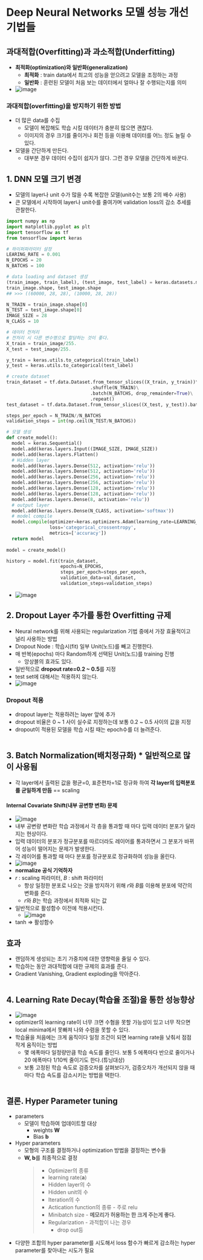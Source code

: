 # Deep Neural Networks 모델 성능 개선 기법들
## 과대적합(Overfitting)과 과소적합(Underfitting)
- **최적화(optimization)와 일반화(generalization)**
  - **최적화** : train data에서 최고의 성능을 얻으려고 모델을 조정하는 과정
  - **일반화** : 훈련된 모델이 처음 보는 데이터에서 얼마나 잘 수행되는지를 의미
- ![image](https://user-images.githubusercontent.com/77317312/115527185-cb6e5b00-a2cb-11eb-9b36-a6f1e159d1b7.png)
### 과대적합(overfitting)을 방지하기 위한 방법
- 더 많은 data를 수집
  - 모델이 복잡해도 학습 시킬 데이터가 충분히 많으면 괜찮다.
  - 이미지의 경우 크기를 줄이거나 회전 등을 이용해 데이터를 어느 정도 늘릴 수 있다.
- 모델을 간단하게 만든다.
  - 대부분 경우 데이터 수집이 쉽지가 않다. 그런 경우 모델을 간단하게 바꾼다.

## 1. DNN 모델 크기 변경
- 모델의 layer나 unit 수가 많을 수록 복잡한 모델(unit수는 보통 2의 배수 사용)
- 큰 모델에서 시작하여 layer나 unit수를 줄여가며 validation loss의 감소 추세를 관찰한다.
```python
import numpy as np
import matplotlib.pyplot as plt
import tensorflow as tf
from tensorflow import keras

# 하이퍼파라미터 설정
LEARING_RATE = 0.001
N_EPOCHS = 20
N_BATCHS = 100

# data loading and dataset 생성
(train_image, train_label), (test_image, test_label) = keras.datasets.mninst.load_data()
train_image.shape, test_image.shape
## >>> ((60000, 28, 28), (10000, 28, 28))

N_TRAIN = train_image.shape[0]
N_TEST = test_image.shape[0]
IMAGE_SIZE = 28
N_CLASS = 10

# 데이터 전처리
# 전처리 시 다른 변수명으로 할당하는 것이 좋다.
X_train = train_image/255.
X_test = test_image/255.

y_train = keras.utils.to_categorical(train_label)
y_test = keras.utils.to_categorical(test_label)

# create dataset
train_dataset = tf.data.Dataset.from_tensor_slices((X_train, y_train))\
                               .shuffle(N_TRAIN)\
                               .batch(N_BATCHS, drop_remainder=True)\
                               .repeat()
test_dataset = tf.data.Dataset.from_tensor_slices((X_test, y_test)).batch(N_BATCHS)

steps_per_epoch = N_TRAIN//N_BATCHS
validation_steps = int(np.ceil(N_TEST/N_BATCHS))

# 모델 생성
def create_model():
  model = keras.Sequential()
  model.add(keras.layers.Input((IMAGE_SIZE, IMAGE_SIZE))
  model.add(keras.layers.Flatten()
  # Hidden layer
  model.add(keras.layers.Dense(512, activation='relu'))
  model.add(keras.layers.Dense(512, activation='relu'))
  model.add(keras.layers.Dense(256, activation='relu'))
  model.add(keras.layers.Dense(256, activation='relu'))
  model.add(keras.layers.Dense(128, activation='relu'))
  model.add(keras.layers.Dense(128, activation='relu'))
  model.add(keras.layers.Dense(8, activation='relu'))
  # output layer
  model.add(keras.layers.Dense(N_CLASS, activation='softmax'))
  # model compile
  model.compile(optimizer=keras.optimizers.Adam(learning_rate=LEARNING_RATE),
                loss='categorical_crossentropy',
                metrics=['accuracy'])
  return model
  
model = create_model()

history = model.fit(train_dataset,
                    epochs=N_EPOCHS,
                    steps_per_epoch=steps_per_epoch,
                    validation_data=val_dataset,
                    validation_steps=validation_steps)
```
- ![image](https://user-images.githubusercontent.com/77317312/115539001-6f113880-a2d7-11eb-8003-68bb286eed51.png)

## 2. Dropout Layer 추가를 통한 Overfitting 규제
- Neural network를 위해 사용되는 regularization 기법 중에서 가장 효율적이고 널리 사용하는 방법
- Dropout Node : 학습시(fit) 일부 Unit(노드)를 빼고 진행한다.
- 매 반복(epochs) 마다 Random하게 선택된 Unit(노드)를 training 진행
  - 앙상블의 효과도 있다.
- 일반적으로 **dropout rate=0.2 ~ 0.5**를 지정
- test set에 대해서는 적용하지 않는다.
- ![image](https://user-images.githubusercontent.com/77317312/115528519-12a91b80-a2cd-11eb-88b3-b9c538957d69.png)

### Dropout 적용
- dropout layer는 적용하려는 layer 앞에 추가
- dropout 비율은 0 ~ 1 사이 실수로 지정하는데 보통 0.2 ~ 0.5 사이의 값을 지정
- dropout이 적용된 모델을 학습 시킬 때는 epoch수를 더 늘려준다.
```python

```


## 3. Batch Normalization(배치정규화) * 일반적으로 많이 사용됨
- 각 layer에서 출력된 값을 평균=0, 표준편차=1로 정규화 하여 **각 layer의 입력분포를 균일하게 만듬** == scaling
#### Internal Covariate Shift(내부 공변향 변화) 문제
- ![image](https://user-images.githubusercontent.com/77317312/115528824-57cd4d80-a2cd-11eb-8d2a-8d79fbcc2fd6.png)
- 내부 공변량 변화란 학습 과정에서 각 층을 통과할 때 마다 입력 데이터 분포가 달라지는 현상이다.
- 입력 데이터의 분포가 정규분포를 따르더라도 레이어를 통과하면서 그 분포가 바뀌어 성능이 떨어지는 문제가 발생한다.
- 각 레이어를 통과할 때 마다 분포를 정규분포로 정규화하여 성능을 올린다.
- ![image](https://user-images.githubusercontent.com/77317312/115529325-c4e0e300-a2cd-11eb-9bc2-232fd6fc93b0.png)
- **normalize 공식 기억하자**
- *r* : scaling 파라미터, *B* : shift 파라미터
  - 항상 일정한 분포로 나오는 것을 방지하기 위해 *r*와 *B*를 이용해 분포에 약간의 변화를 준다.
  - *r*와 *B*는 학습 과정에서 최적화 되는 값
- 일반적으로 활성함수 이전에 적용시킨다.
  - ![image](https://user-images.githubusercontent.com/77317312/115532348-aa5c3900-a2d0-11eb-9c28-3e0275a55d55.png)
- tanh => 활성함수

## 효과
- 랜덤하게 생성되는 초기 가중치에 대한 영향력을 줄일 수 있다.
- 학습하는 동안 과대적합에 대한 규제의 효과를 준다.
- Gradient Vanishing, Gradient exploding을 막아준다.
```python


```

## 4. Learning Rate Decay(학습율 조절)을 통한 성능향상
- ![image](https://user-images.githubusercontent.com/77317312/115532723-058e2b80-a2d1-11eb-8dc6-734539ea9f49.png)
- optimizer의 learning rate이 너무 크면 수혐을 못할 가능성이 있고 너무 작으면 local minima에서 못빠져 나와 수렴을 못할 수 있다.
- 학습율을 처음에는 크게 움직이다 일정 조건이 되면 learning rate을 낮춰서 점점 작게 움직이는 방법
  - 몇 에폭마다 일정량만큼 학습 속도를 줄인다. 보통 5 에폭마다 반으로 줄이거나 20 에폭마다 1/10씩 줄이기도 한다.(튜닝대상)
  - 보통 고정된 학습 속도로 검증오차를 살펴보다가, 검증오차가 개선되지 않을 때마다 학습 속도를 감소시키는 방법을 택한다.
```python


```

## 결론. Hyper Parameter tuning
- parameters
  - 모델이 학습하여 업데이트할 대상
    - weights **W**
    - Bias **b**
- Hyper parameters
  - 모형의 구조를 결정하거나 optimization 방법을 결정하는 변수들
  - **W, b**를 최종적으로 결정
    >    - Optimizer의 종류
    >    - learning rate(**a**)
    >    - Hidden layer의 수
    >    - Hidden unit의 수
    >    - Iteration의 수
    >    - Actication function의 종류 - 주로 relu
    >    - Minibatch size - **메모리가 허용하는 한 크게  주는게 좋다.**
    >    - Regularization - 과적합이 나는 경우
    >      - drop out등
- 다양한 조합의 hyper parameter를 시도해서 loss 함수가 빠르게 감소하는 hyper parameter를 찾아내는 시도가 필요
